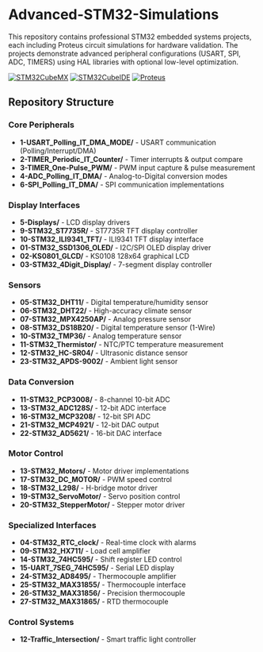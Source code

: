 # Advanced-STM32-Simulations

This repository contains professional STM32 embedded systems projects, each including Proteus circuit simulations for hardware validation. The projects demonstrate advanced peripheral configurations (USART, SPI, ADC, TIMERS) using HAL libraries with optional low-level optimization.

[![STM32CubeMX](https://img.shields.io/badge/STM32CubeMX-6.8.0-blue)](https://www.st.com/en/development-tools/stm32cubemx.html)
[![STM32CubeIDE](https://img.shields.io/badge/STM32CubeIDE-1.12.0-blue)](https://www.st.com/en/development-tools/stm32cubeide.html)
[![Proteus](https://img.shields.io/badge/Proteus-8.13-green)](https://www.labcenter.com/)

## Repository Structure

### Core Peripherals
- **1-USART_Polling_IT_DMA_MODE/** - USART communication (Polling/Interrupt/DMA)
- **2-TIMER_Periodic_IT_Counter/** - Timer interrupts & output compare
- **3-TIMER_One-Pulse_PWM/** - PWM input capture & pulse measurement
- **4-ADC_Polling_IT_DMA/** - Analog-to-Digital conversion modes
- **6-SPI_Polling_IT_DMA/** - SPI communication implementations

### Display Interfaces
- **5-Displays/** - LCD display drivers
- **9-STM32_ST7735R/** - ST7735R TFT display controller
- **10-STM32_ILI9341_TFT/** - ILI9341 TFT display interface
- **01-STM32_SSD1306_OLED/** - I2C/SPI OLED display driver
- **02-KS0801_GLCD/** - KS0108 128x64 graphical LCD
- **03-STM32_4Digit_Display/** - 7-segment display controller

### Sensors
- **05-STM32_DHT11/** - Digital temperature/humidity sensor
- **06-STM32_DHT22/** - High-accuracy climate sensor
- **07-STM32_MPX4250AP/** - Analog pressure sensor
- **08-STM32_DS18B20/** - Digital temperature sensor (1-Wire)
- **10-STM32_TMP36/** - Analog temperature sensor
- **11-STM32_Thermistor/** - NTC/PTC temperature measurement
- **12-STM32_HC-SR04/** - Ultrasonic distance sensor
- **23-STM32_APDS-9002/** - Ambient light sensor

### Data Conversion
- **11-STM32_PCP3008/** - 8-channel 10-bit ADC
- **13-STM32_ADC128S/** - 12-bit ADC interface
- **16-STM32_MCP3208/** - 12-bit SPI ADC
- **21-STM32_MCP4921/** - 12-bit DAC output
- **22-STM32_AD5621/** - 16-bit DAC interface

### Motor Control
- **13-STM32_Motors/** - Motor driver implementations
- **17-STM32_DC_MOTOR/** - PWM speed control
- **18-STM32_L298/** - H-bridge motor driver
- **19-STM32_ServoMotor/** - Servo position control
- **20-STM32_StepperMotor/** - Stepper motor driver

### Specialized Interfaces
- **04-STM32_RTC_clock/** - Real-time clock with alarms
- **09-STM32_HX711/** - Load cell amplifier
- **14-STM32_74HC595/** - Shift register LED control
- **15-UART_7SEG_74HC595/** - Serial LED display
- **24-STM32_AD8495/** - Thermocouple amplifier
- **25-STM32_MAX31855/** - Thermocouple interface
- **26-STM32_MAX31856/** - Precision thermocouple
- **27-STM32_MAX31865/** - RTD thermocouple

### Control Systems
- **12-Traffic_Intersection/** - Smart traffic light controller